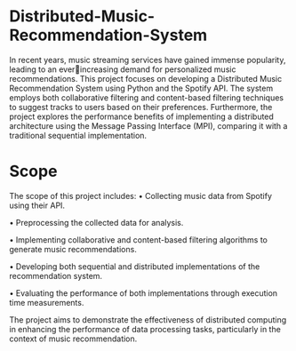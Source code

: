 # Distributed-Music-Recommendation-System
In recent years, music streaming services have gained immense popularity, leading to an everincreasing demand for personalized music recommendations. This project focuses on developing 
a Distributed Music Recommendation System using Python and the Spotify API. The system 
employs both collaborative filtering and content-based filtering techniques to suggest tracks to 
users based on their preferences. Furthermore, the project explores the performance benefits of 
implementing a distributed architecture using the Message Passing Interface (MPI), comparing it 
with a traditional sequential implementation.

# Scope
The scope of this project includes:
• Collecting music data from Spotify using their API.

• Preprocessing the collected data for analysis.

• Implementing collaborative and content-based filtering algorithms to generate music 
recommendations.

• Developing both sequential and distributed implementations of the recommendation 
system.

• Evaluating the performance of both implementations through execution time 
measurements.

The project aims to demonstrate the effectiveness of distributed computing in enhancing the 
performance of data processing tasks, particularly in the context of music recommendation.
